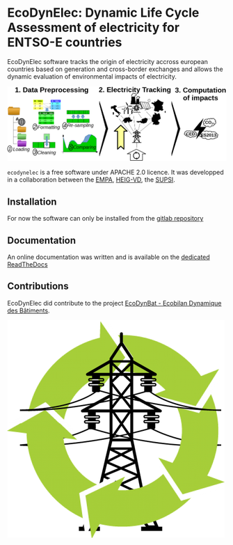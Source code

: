 # EcoDynElec: Dynamic Life Cycle Assessment of electricity for ENTSO-E countries

EcoDynElec software tracks the origin of electricity accross european countries based on generation and cross-border exchanges and allows the dynamic evaluation of environmental impacts of electricity.

![workflow](docs/images/workflow.png)

`ecodynelec` is a free software under APACHE 2.0 licence. It was developped in a collaboration between the [EMPA](https://www.empa.ch/), [HEIG-VD](https://heig-vd.ch/), the [SUPSI](https://www.supsi.ch/home.html).

## Installation
For now the software can only be installed from the [gitlab repository](https://gitlab.com/fledee/ecodynelec/)

## Documentation
An online documentation was written and is available on the [dedicated ReadTheDocs](https://ecodynelec.readthedocs.io/en/latest/)

## Contributions
EcoDynElec did contribute to the project [EcoDynBat - Ecobilan Dynamique des Bâtiments](https://www.aramis.admin.ch/Texte/?ProjectID=41804).

![logo](docs/images/logo.png)
